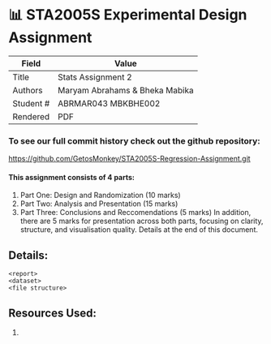 
# 📊 STA2005S Experimental Design Assignment

| Field  | Value                    |
| ------ | ------------------------ |
| Title  | Stats Assignment 2       |
| Authors | Maryam Abrahams & Bheka Mabika    |
| Student # | ABRMAR043 MBKBHE002  |
| Rendered | PDF                  |

### To see our full commit history check out the github repository: 
https://github.com/GetosMonkey/STA2005S-Regression-Assignment.git

#### This assignment consists of 4 parts:

1. Part One: Design and Randomization (10 marks) 
2. Part Two: Analysis and Presentation (15 marks)
3. Part Three: Conclusions and Reccomendations (5 marks)
In addition, there are 5 marks for presentation across both parts, focusing on clarity, structure, and visualisation quality. Details at the end of this document.

## Details: 
    <report>
    <dataset>
    <file structure>
    
## Resources Used: 
1) 
